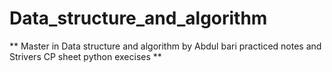# Data_structure_and_algorithm

** Master in Data structure and algorithm by Abdul bari practiced notes and Strivers CP sheet python execises **
